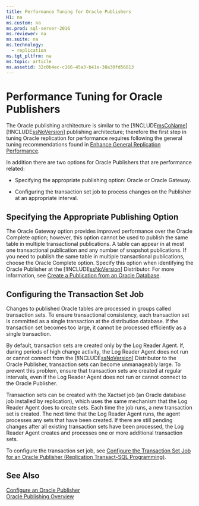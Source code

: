 ```yaml
---
title: Performance Tuning for Oracle Publishers
H1: na
ms.custom: na
ms.prod: sql-server-2016
ms.reviewer: na
ms.suite: na
ms.technology: 
  - replication
ms.tgt_pltfrm: na
ms.topic: article
ms.assetid: 32c0b4ec-c166-45a3-b41e-38a30fd56813
---
```

# Performance Tuning for Oracle Publishers
  The Oracle publishing architecture is similar to the [!INCLUDE[msCoName](../../Token/Other/msCoName_md.md)][!INCLUDE[ssNoVersion](../../Token/Other/ssNoVersion_md.md)] publishing architecture; therefore the first step in tuning Oracle replication for performance requires following the general tuning recommendations found in [Enhance General Replication Performance](../../Topics/TopicNameNotContainA/Enhance-General-Replication-Performance.md).  
  
 In addition there are two options for Oracle Publishers that are performance related:  
  
-   Specifying the appropriate publishing option: Oracle or Oracle Gateway.  
  
-   Configuring the transaction set job to process changes on the Publisher at an appropriate interval.  
  
## Specifying the Appropriate Publishing Option  
 The Oracle Gateway option provides improved performance over the Oracle Complete option; however, this option cannot be used to publish the same table in multiple transactional publications. A table can appear in at most one transactional publication and any number of snapshot publications. If you need to publish the same table in multiple transactional publications, choose the Oracle Complete option. Specify this option when identifying the Oracle Publisher at the [!INCLUDE[ssNoVersion](../../Token/Other/ssNoVersion_md.md)] Distributor. For more information, see [Create a Publication from an Oracle Database](../../Topics/TopicNameContainA/Create-a-Publication-from-an-Oracle-Database.md).  
  
## Configuring the Transaction Set Job  
 Changes to published Oracle tables are processed in groups called transaction sets. To ensure transactional consistency, each transaction set is committed as a single transaction at the distribution database. If the transaction set becomes too large, it cannot be processed efficiently as a single transaction.  
  
 By default, transaction sets are created only by the Log Reader Agent. If, during periods of high change activity, the Log Reader Agent does not run or cannot connect from the [!INCLUDE[ssNoVersion](../../Token/Other/ssNoVersion_md.md)] Distributor to the Oracle Publisher, transaction sets can become unmanageably large. To prevent this problem, ensure that transaction sets are created at regular intervals, even if the Log Reader Agent does not run or cannot connect to the Oracle Publisher.  
  
 Transaction sets can be created with the Xactset job \(an Oracle database job installed by replication\), which uses the same mechanism that the Log Reader Agent does to create sets. Each time the job runs, a new transaction set is created. The next time that the Log Reader Agent runs, the agent processes any sets that have been created. If there are still pending changes after all existing transaction sets have been processed, the Log Reader Agent creates and processes one or more additional transaction sets.  
  
 To configure the transaction set job, see [Configure the Transaction Set Job for an Oracle Publisher &#40;Replication Transact-SQL Programming&#41;](../../Topics/TopicNameNotContainA/Configure-the-Transaction-Set-Job-for-an-Oracle-Publisher--Replication-Transact-SQL-Programming-.md).  
  
## See Also  
 [Configure an Oracle Publisher](../../Topics/TopicNameNotContainA/Configure-an-Oracle-Publisher.md)   
 [Oracle Publishing Overview](../../Topics/TopicNameNotContainA/Oracle-Publishing-Overview.md)  
  
  